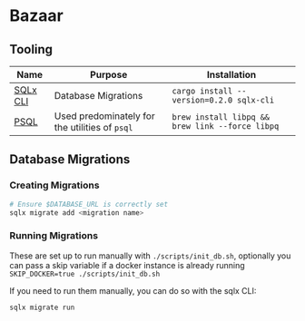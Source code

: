 # Bazaar

## Tooling

| Name                                                                 | Purpose                                        | Installation                                    |
| -------------------------------------------------------------------- | ---------------------------------------------- | ----------------------------------------------- |
| [SQLx CLI](https://github.com/launchbadge/sqlx/tree/master/sqlx-cli) | Database Migrations                            | `cargo install --version=0.2.0 sqlx-cli`        |
| [PSQL](https://formulae.brew.sh/formula/libpq)                       | Used predominately for the utilities of `psql` | `brew install libpq && brew link --force libpq` |

## Database Migrations

### Creating Migrations

```sh
# Ensure $DATABASE_URL is correctly set
sqlx migrate add <migration name>
```

### Running Migrations

These are set up to run manually with `./scripts/init_db.sh`, optionally you can
pass a skip variable if a docker instance is already running `SKIP_DOCKER=true ./scripts/init_db.sh`

If you need to run them manually, you can do so with the sqlx CLI:

```sh
sqlx migrate run
```
